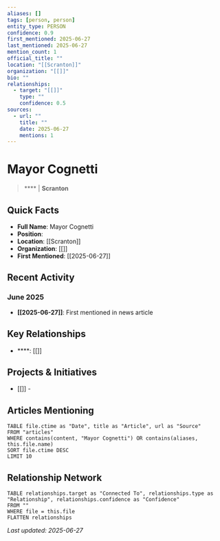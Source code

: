 ```yaml
---
aliases: []
tags: [person, person]
entity_type: PERSON
confidence: 0.9
first_mentioned: 2025-06-27
last_mentioned: 2025-06-27
mention_count: 1
official_title: ""
location: "[[Scranton]]"
organization: "[[]]"
bio: ""
relationships:
  - target: "[[]]"
    type: ""
    confidence: 0.5
sources:
  - url: ""
    title: ""
    date: 2025-06-27
    mentions: 1
---
```


# Mayor Cognetti

> **** | **Scranton**

## Quick Facts
- **Full Name**: Mayor Cognetti
- **Position**: 
- **Location**: [[Scranton]]
- **Organization**: [[]]
- **First Mentioned**: [[2025-06-27]]

## Recent Activity

### June 2025
- **[[2025-06-27]]**: First mentioned in news article

## Key Relationships

- ****: [[]]

## Projects & Initiatives

- [[]] - 

## Articles Mentioning

```dataview
TABLE file.ctime as "Date", title as "Article", url as "Source"
FROM "articles"
WHERE contains(content, "Mayor Cognetti") OR contains(aliases, this.file.name)
SORT file.ctime DESC
LIMIT 10
```

## Relationship Network

```dataview
TABLE relationships.target as "Connected To", relationships.type as "Relationship", relationships.confidence as "Confidence"
FROM ""
WHERE file = this.file
FLATTEN relationships
```

*Last updated: 2025-06-27*